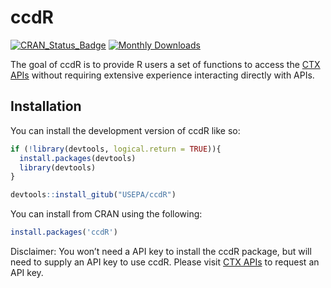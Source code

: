 
<!-- README.md is generated from README.Rmd. Please edit that file -->

# ccdR

<!-- badges: start -->

[![CRAN_Status_Badge](https://www.r-pkg.org/badges/version/ccdR)](https://cran.r-project.org/package=ccdR)
[![Monthly
Downloads](https://cranlogs.r-pkg.org/badges/last-month/ccdR?color=7BAFD4)](https://cranlogs.r-pkg.org/badges/last-month/ccdR?color=7BAFD4)
<!-- badges: end -->

The goal of ccdR is to provide R users a set of functions to access the
[CTX
APIs](https://www.epa.gov/comptox-tools/computational-toxicology-and-exposure-apis)
without requiring extensive experience interacting directly with APIs.

## Installation

You can install the development version of ccdR like so:

``` r
if (!library(devtools, logical.return = TRUE)){
  install.packages(devtools)
  library(devtools)
}

devtools::install_gitub("USEPA/ccdR")
```

You can install from CRAN using the following:

``` r
install.packages('ccdR')
```

Disclaimer: You won’t need a API key to install the ccdR package, but
will need to supply an API key to use ccdR. Please visit [CTX
APIs](https://www.epa.gov/comptox-tools/computational-toxicology-and-exposure-apis)
to request an API key.
